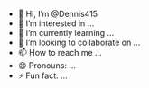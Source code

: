 - 👋 Hi, I’m @Dennis415
- 👀 I’m interested in ...
- 🌱 I’m currently learning ...
- 💞️ I’m looking to collaborate on ...
- 📫 How to reach me ...
- 😄 Pronouns: ...
- ⚡ Fun fact: ...

<!---
Dennis415/Dennis415 is a ✨ special ✨ repository because its `README.md` (this file) appears on your GitHub profile.
You can click the Preview link to take a look at your changes.
--->

